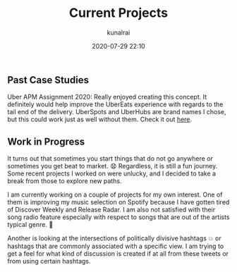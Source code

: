 ﻿---
title: "Current Projects"
layout: post
date: 2020-07-29 22:10
# tag: jekyll
# image:
headerImage: true
projects: true
hidden: true # don't count this post in blog pagination
description: "What I am I working on currently?"
category: project
author: kunalrai
externalLink: false
---

## Past Case Studies

Uber APM Assignment 2020: Really enjoyed creating this concept. It definitely would help improve the UberEats experience with regards to the tail end of the delivery. UberSpots and UberHubs are brand names I chose, but this could work just as well without them. Check it out [here](https://kunalrai.com/UberAssignment.pdf).

## Work in Progress
It turns out that sometimes you start things that do not go anywhere or sometimes you get beat to market. :anguished:
Regardless, it is still a fun journey. Some recent projects I worked on were unlucky, and I decided to take a break from those to explore new paths.

I am currently working on a couple of projects for my own interest.
One of them is improving my music selection on Spotify because I have gotten tired of Discover Weekly and Release Radar. I am also not satisfied with their song radio feature especially with respect to songs that are out of the artists typical genre. :dancer:

Another is looking at the intersections of politically divisive hashtags :collision: or hashtags that are commonly associated with a specific view. I am trying to get a feel for what kind of discussion is created if at all from these tweets or from using certain hashtags.
